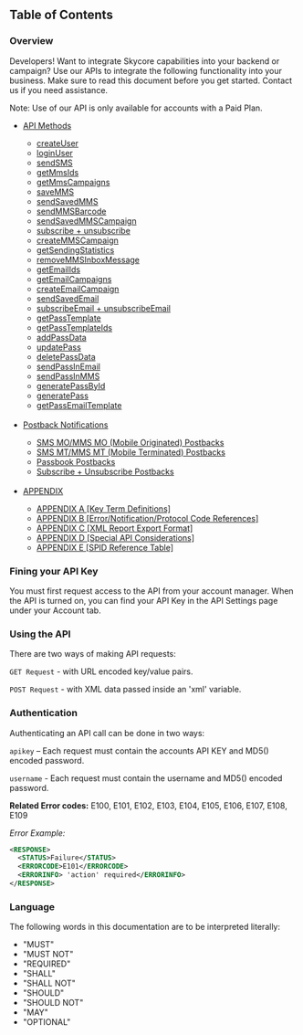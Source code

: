 <h2>Table of Contents</h2>
<h3> Overview</h3>
Developers! Want to integrate Skycore capabilities into your backend or campaign? Use our APIs to integrate the following functionality into your business. Make sure to read this document before you get started. Contact us if you need assistance.

Note: Use of our API is only available for accounts with a Paid Plan.

<ul>
  <li> <a href="CONTENTS/METHODS/API_METHODS.md">API Methods</a></li>
    <ul>
    <li><a href="CONTENTS/METHODS/createUser.md">createUser</a></li>
    <li><a href="CONTENTS/METHODS/loginUser.md">loginUser</a></li>
    <li><a href="CONTENTS/METHODS/sendSMS.md">sendSMS</a></li>
    <li><a href="CONTENTS/METHODS/getMmsIds.md">getMmsIds</a></li>
    <li><a href="CONTENTS/METHODS/getMmsCampaigns.md">getMmsCampaigns</a></li>
    <li><a href="CONTENTS/METHODS/saveMMS.md">saveMMS</a></li>
    <li><a href="CONTENTS/METHODS/sendSavedMMS.md">sendSavedMMS</a></li>
    <li><a href="CONTENTS/METHODS/sendMMSBarcode.md">sendMMSBarcode</a></li>
    <li><a href="CONTENTS/METHODS/sendSavedMMSCampaign.md">sendSavedMMSCampaign</a></li>
    <li><a href="CONTENTS/METHODS/subscribe+unsubscribe.md">subscribe + unsubscribe</a></li>
    <li><a href="CONTENTS/METHODS/createMMSCampaign.md">createMMSCampaign</a></li>
    <li><a href="CONTENTS/METHODS/getSendingStatistics.md">getSendingStatistics</a></li>
    <li><a href="CONTENTS/METHODS/removeMMSInboxMessage.md">removeMMSInboxMessage</a></li>
    <li><a href="CONTENTS/METHODS/getEmailIds.md">getEmailIds</a></li>
    <li><a href="CONTENTS/METHODS/getEmailCampaigns.md">getEmailCampaigns</a></li>
    <li><a href="CONTENTS/METHODS/createEmailCampaign.md">createEmailCampaign</a></li>
    <li><a href="CONTENTS/METHODS/sendSavedEmail.md">sendSavedEmail</a></li>
    <li><a href="CONTENTS/METHODS/subscribeEmail+unsubscribeEmail.md">subscribeEmail + unsubscribeEmail</a></li>
    <li><a href="CONTENTS/METHODS/getPassTemplate.md">getPassTemplate</a></li>
    <li><a href="CONTENTS/METHODS/getPassTemplateIds.md">getPassTemplateIds</a></li>
    <li><a href="CONTENTS/METHODS/addPassData.md">addPassData</a></li>
    <li><a href="CONTENTS/METHODS/updatePass.md">updatePass</a></li>
    <li><a href="CONTENTS/METHODS/deletePassData.md">deletePassData</a></li>
    <li><a href="CONTENTS/METHODS/sendPassInEmail.md">sendPassInEmail</a></li>
    <li><a href="CONTENTS/METHODS/sendPassInMMS.md">sendPassInMMS</a></li>
    <li><a href="CONTENTS/METHODS/generatePassById.md">generatePassById</a></li>
    <li><a href="CONTENTS/METHODS/generatePass.md">generatePass</a></li>
    <li><a href="CONTENTS/METHODS/getPassEmailTemplate.md">getPassEmailTemplate</a></li>
    </ul>
   <br/>
  <li><a href="CONTENTS/POSTBACKS/POSTBACK_SYSTEM_OVERVIEW.md">Postback Notifications</a></li>
    <ul>
    <li><a href="CONTENTS/POSTBACKS/POSTBACK_SMS+MMS_MO.md">SMS MO/MMS MO (Mobile Originated) Postbacks</a></li>
    <li><a href="CONTENTS/POSTBACKS/POSTBACK_SMS+MMS_MT.md">SMS MT/MMS MT (Mobile Terminated) Postbacks</a> </li>
    <li><a href="CONTENTS/POSTBACKS/POSTBACK_PASSES.md">Passbook Postbacks</a> </li>
    <li><a href="CONTENTS/POSTBACKS/POSTBACK_SUB+UNSUB.md">Subscribe + Unsubscribe Postbacks</a> </li>
    </ul>
    <br/>
  <li> <a href="CONTENTS/APPENDIX/API_APPENDIX.md">APPENDIX</a> </li>
    <ul>
      <li><a href="CONTENTS/APPENDIX/APPENDIX_A.md">APPENDIX A [Key Term Definitions]</a></li>
      <li><a href="CONTENTS/APPENDIX/APPENDIX_B.md">APPENDIX B [Error/Notification/Protocol Code References]</a></li>
      <li><a href="CONTENTS/APPENDIX/APPENDIX_C.md">APPENDIX C [XML Report Export Format]</a></li>
      <li><a href="CONTENTS/APPENDIX/APPENDIX_D.md">APPENDIX D [Special API Considerations]</a></li>
      <li><a href="CONTENTS/APPENDIX/APPENDIX_E.md">APPENDIX E [SPID Reference Table]</a></li>
   </ul>
</ul>

<h3>Fining your API Key</h3>

You must first request access to the API from your account manager. When the API is turned on, you can find your API Key in the API Settings page under your Account tab. 

<h3>Using the API</h3>

There are two ways of making API requests:

<code>GET Request</code>  - with URL encoded key/value pairs.

<code>POST Request</code> - with XML data passed inside an 'xml' variable. 

<h3>Authentication</h3>

Authenticating an API call can be done in two ways:

<code>apikey</code> – Each request must contain the accounts API KEY and MD5() encoded password. 

<code>username</code> - Each request must contain the username and MD5() encoded password.


<b>Related Error codes:</b>
E100, E101, E102, E103, E104, E105, E106, E107, E108, E109


*Error Example:*
~~~ .xml
<RESPONSE>
  <STATUS>Failure</STATUS>
  <ERRORCODE>E101</ERRORCODE>
  <ERRORINFO> 'action' required</ERRORINFO>
</RESPONSE>
~~~ 


<h3>Language</h3>
The following words in this documentation are to be interpreted literally:
<ul>
 <li>"MUST"</li>
 <li>"MUST NOT"</li>
 <li>"REQUIRED"</li>
 <li>"SHALL"</li>
 <li>"SHALL NOT"</li>
 <li>"SHOULD"</li>
 <li>"SHOULD NOT"</li>
 <li>"MAY"</li> 
 <li>"OPTIONAL"</li>
</ul>


